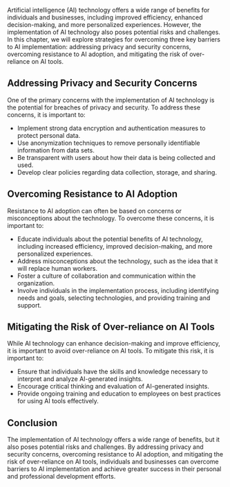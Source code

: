 
Artificial intelligence (AI) technology offers a wide range of benefits for individuals and businesses, including improved efficiency, enhanced decision-making, and more personalized experiences. However, the implementation of AI technology also poses potential risks and challenges. In this chapter, we will explore strategies for overcoming three key barriers to AI implementation: addressing privacy and security concerns, overcoming resistance to AI adoption, and mitigating the risk of over-reliance on AI tools.

Addressing Privacy and Security Concerns
----------------------------------------

One of the primary concerns with the implementation of AI technology is the potential for breaches of privacy and security. To address these concerns, it is important to:

* Implement strong data encryption and authentication measures to protect personal data.
* Use anonymization techniques to remove personally identifiable information from data sets.
* Be transparent with users about how their data is being collected and used.
* Develop clear policies regarding data collection, storage, and sharing.

Overcoming Resistance to AI Adoption
------------------------------------

Resistance to AI adoption can often be based on concerns or misconceptions about the technology. To overcome these concerns, it is important to:

* Educate individuals about the potential benefits of AI technology, including increased efficiency, improved decision-making, and more personalized experiences.
* Address misconceptions about the technology, such as the idea that it will replace human workers.
* Foster a culture of collaboration and communication within the organization.
* Involve individuals in the implementation process, including identifying needs and goals, selecting technologies, and providing training and support.

Mitigating the Risk of Over-reliance on AI Tools
------------------------------------------------

While AI technology can enhance decision-making and improve efficiency, it is important to avoid over-reliance on AI tools. To mitigate this risk, it is important to:

* Ensure that individuals have the skills and knowledge necessary to interpret and analyze AI-generated insights.
* Encourage critical thinking and evaluation of AI-generated insights.
* Provide ongoing training and education to employees on best practices for using AI tools effectively.

Conclusion
----------

The implementation of AI technology offers a wide range of benefits, but it also poses potential risks and challenges. By addressing privacy and security concerns, overcoming resistance to AI adoption, and mitigating the risk of over-reliance on AI tools, individuals and businesses can overcome barriers to AI implementation and achieve greater success in their personal and professional development efforts.

